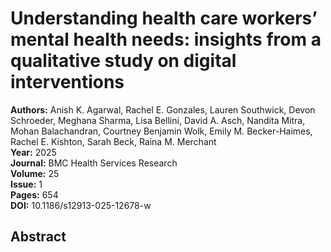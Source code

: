 # Understanding health care workers’ mental health needs: insights from a qualitative study on digital interventions

**Authors:** Anish K. Agarwal, Rachel E. Gonzales, Lauren Southwick, Devon Schroeder, Meghana Sharma, Lisa Bellini, David A. Asch, Nandita Mitra, Mohan Balachandran, Courtney Benjamin Wolk, Emily M. Becker-Haimes, Rachel E. Kishton, Sarah Beck, Raina M. Merchant  
**Year:** 2025  
**Journal:** BMC Health Services Research  
**Volume:** 25  
**Issue:** 1  
**Pages:** 654  
**DOI:** 10.1186/s12913-025-12678-w  

## Abstract


